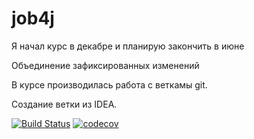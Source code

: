 # job4j
Я начал курс в декабре и планирую закончить в июне

Объединение зафиксированных изменений

В курсе производилась работа с веткамы git.

Создание ветки из IDEA.

[![Build Status](https://travis-ci.org/AlekseevArtem/job4j.svg?branch=master)](https://travis-ci.org/AlekseevArtem/job4j)
[![codecov](https://codecov.io/gh/AlekseevArtem/job4j/branch/master/graph/badge.svg)](https://codecov.io/gh/AlekseevArtem/job4j)